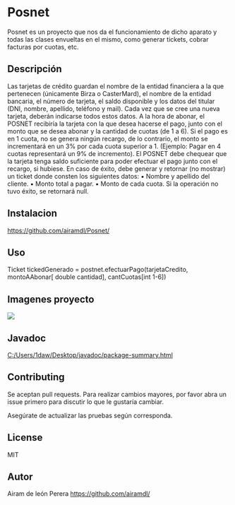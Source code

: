 # Posnet

Posnet es un proyecto que nos da el funcionamiento de dicho aparato y todas las clases envueltas en el mismo, como generar tickets, cobrar facturas por cuotas, etc.

## Descripción

Las tarjetas de crédito guardan el nombre de la entidad financiera a la que pertenecen (únicamente Birza o CasterMard), el nombre de la entidad bancaria, el número de tarjeta, el saldo disponible y los datos del titular (DNI, nombre, apellido, teléfono y mail). Cada vez que se cree una nueva tarjeta, deberán indicarse todos estos datos.
A la hora de abonar, el POSNET recibiría la tarjeta con la que desea hacerse el pago, junto con el monto que se desea abonar y la cantidad de cuotas (de 1 a 6).
Si el pago es en 1 cuota, no se genera ningún recargo, de lo contrario, el monto se incrementará en un 3% por cada cuota superior a 1. (Ejemplo: Pagar en 4 cuotas representará un 9% de incremento).
El POSNET debe chequear que la tarjeta tenga saldo suficiente para poder efectuar el pago junto con el recargo, si hubiese. En caso de éxito, debe generar y retornar (no mostrar) un ticket donde consten los siguientes datos:
▪ Nombre y apellido del cliente.
▪ Monto total a pagar.
▪ Monto de cada cuota.
Si la operación no tuvo éxito, se retornará null.


## Instalacion

https://github.com/airamdl/Posnet/



## Uso

Ticket tickedGenerado = postnet.efectuarPago(tarjetaCredito, montoAAbonar[ double cantidad], cantCuotas[int 1-6])

## Imagenes proyecto

![](https://i.imgur.com/7BPTuVJ.png)

## Javadoc

[C:/Users/1daw/Desktop/javadoc/package-summary.html](https://github.com/airamdl/Posnet/blob/master/javadoc/index.html)


## Contributing

Se aceptan pull requests. Para realizar cambios mayores, por favor abra un issue primero para discutir lo que le gustaría cambiar.

Asegúrate de actualizar las pruebas según corresponda.

## License
MIT

## Autor
Airam de león Perera
https://github.com/airamdl/

